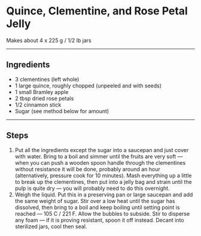 # Quince, Clementine, and Rose Petal Jelly

Makes about 4 x 225 g / 1/2 lb jars

---

## Ingredients

* 3 clementines (left whole)
* 1 large quince, roughly chopped (unpeeled and with seeds)
* 1 small Bramley apple
* 2 tbsp dried rose petals
* 1/2 cinnamon stick
* Sugar (see method below for amount)

---

## Steps

1.  Put all the ingredients except the sugar into a saucepan and just cover with water. Bring to a boil and simmer until the fruits are very soft — when you can push a wooden spoon handle through the clementines without resistance it will be done, probably around an hour (alternatively, pressure cook for 10 minutes). Mash everything up a little to break up the clementines, then put into a jelly bag and strain until the pulp is quite dry — you will probably need to do this overnight.
2.  Weigh the liquid. Put this in a preserving pan or large saucepan and add the same weight of sugar. Stir over a low heat until the sugar has dissolved, then bring to a boil and keep boiling until setting point is reached — 105 C / 221 F. Allow the bubbles to subside. Stir to disperse any foam — if it is proving resistant, spoon it off instead. Decant into sterilized jars, cool then seal.